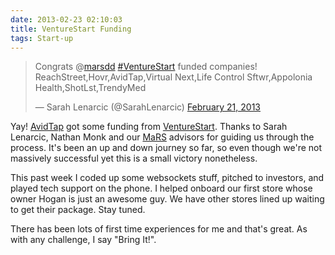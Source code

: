 ```yaml
---
date: 2013-02-23 02:10:03
title: VentureStart Funding
tags: Start-up
---
```

<blockquote class="twitter-tweet"><p>Congrats @<a href="https://twitter.com/marsdd">marsdd</a> <a href="https://twitter.com/search/%23VentureStart">#VentureStart</a> funded companies! ReachStreet,Hovr,AvidTap,Virtual Next,Life Control Sftwr,Appolonia Health,ShotLst,TrendyMed</p>&mdash; Sarah Lenarcic (@SarahLenarcic) <a href="https://twitter.com/SarahLenarcic/status/304682539870740480">February 21, 2013</a></blockquote>
<script async src="//platform.twitter.com/widgets.js" charset="utf-8"></script>

Yay! [AvidTap][1] got some funding from [VentureStart][2]. Thanks to Sarah
Lenarcic, Nathan Monk and our [MaRS][3] advisors for guiding us through the
process.  It's been an up and down journey so far, so even though we're not
massively successful yet this is a small victory nonetheless.

This past week I coded up some websockets stuff, pitched to investors, and
played tech support on the phone. I helped onboard our first store whose owner
Hogan is just an awesome guy. We have other stores lined up waiting to get
their package. Stay tuned.

There has been lots of first time experiences for me and that's great. As with
any challenge, I say "Bring It!".

  [1]: http://avidtap.com
  [2]: http://venturestart.riccentre.ca/
  [3]: http://www.marsdd.com/
